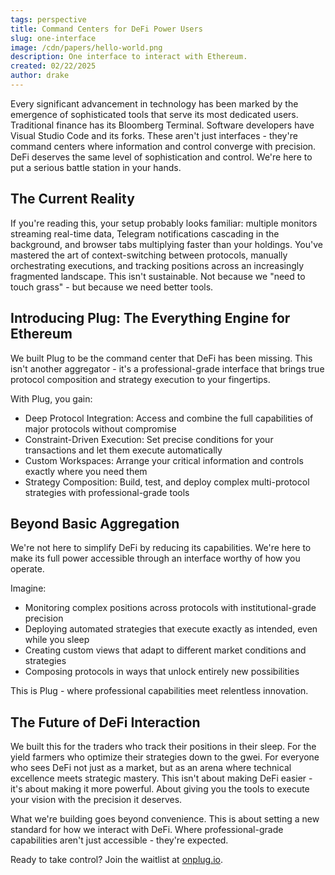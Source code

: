 ```yaml
---
tags: perspective
title: Command Centers for DeFi Power Users
slug: one-interface
image: /cdn/papers/hello-world.png
description: One interface to interact with Ethereum.
created: 02/22/2025
author: drake
---
```


Every significant advancement in technology has been marked by the emergence of sophisticated tools that serve its most dedicated users. Traditional finance has its Bloomberg Terminal. Software developers have Visual Studio Code and its forks. These aren't just interfaces - they're command centers where information and control converge with precision. DeFi deserves the same level of sophistication and control. We're here to put a serious battle station in your hands.

## The Current Reality

If you're reading this, your setup probably looks familiar: multiple monitors streaming real-time data, Telegram notifications cascading in the background, and browser tabs multiplying faster than your holdings. You've mastered the art of context-switching between protocols, manually orchestrating executions, and tracking positions across an increasingly fragmented landscape. This isn't sustainable. Not because we "need to touch grass" - but because we need better tools.

## Introducing Plug: The Everything Engine for Ethereum

We built Plug to be the command center that DeFi has been missing. This isn't another aggregator - it's a professional-grade interface that brings true protocol composition and strategy execution to your fingertips.

With Plug, you gain:

- Deep Protocol Integration: Access and combine the full capabilities of major protocols without compromise
- Constraint-Driven Execution: Set precise conditions for your transactions and let them execute automatically
- Custom Workspaces: Arrange your critical information and controls exactly where you need them
- Strategy Composition: Build, test, and deploy complex multi-protocol strategies with professional-grade tools

## Beyond Basic Aggregation

We're not here to simplify DeFi by reducing its capabilities. We're here to make its full power accessible through an interface worthy of how you operate.

Imagine:

- Monitoring complex positions across protocols with institutional-grade precision
- Deploying automated strategies that execute exactly as intended, even while you sleep
- Creating custom views that adapt to different market conditions and strategies
- Composing protocols in ways that unlock entirely new possibilities

This is Plug - where professional capabilities meet relentless innovation.

## The Future of DeFi Interaction

We built this for the traders who track their positions in their sleep. For the yield farmers who optimize their strategies down to the gwei. For everyone who sees DeFi not just as a market, but as an arena where technical excellence meets strategic mastery. This isn't about making DeFi easier - it's about making it more powerful. About giving you the tools to execute your vision with the precision it deserves.

What we're building goes beyond convenience. This is about setting a new standard for how we interact with DeFi. Where professional-grade capabilities aren't just accessible - they're expected.

Ready to take control? Join the waitlist at [onplug.io](https://onplug.io).
